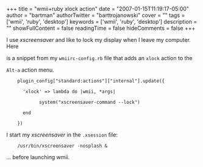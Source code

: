 +++
title = "wmii+ruby xlock action"
date = "2007-01-15T11:19:17-05:00"
author = "bartman"
authorTwitter = "barttrojanowski"
cover = ""
tags = ['wmii', 'ruby', 'desktop']
keywords = ['wmii', 'ruby', 'desktop']
description = ""
showFullContent = false
readingTime = false
hideComments = false
+++

I use *xscreensaver* and like to lock my display when I leave my computer.  Here 

is a snippet from my `wmiirc-config.rb` file that adds an `xlock` action to the 

`Alt-a` action menu.



        plugin_config["standard:actions"]["internal"].update({

          'xlock' => lambda do |wmii, *args|

                system("xscreensaver-command --lock")

          end

        })



I start my *xscreensaver* in the `.xsession` file:



        /usr/bin/xscreensaver -nosplash &



... before launching wmii.

